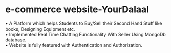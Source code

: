 # e-commerce website-YourDalaal

• A Platform which helps Students to Buy/Sell their Second Hand Stuff like books, Designing Equipment etc.<br>
• Implemented Real Time Chatting Functionality With Seller Using MongoDb database.<br>
• Website is fully featured with Authentication and Authorization.<br>


